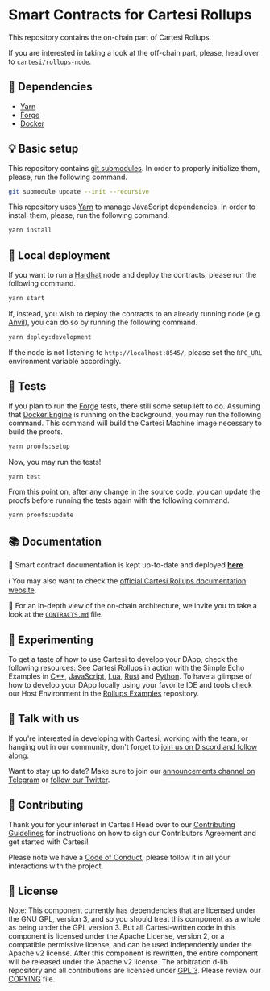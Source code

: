 # Smart Contracts for Cartesi Rollups

This repository contains the on-chain part of Cartesi Rollups.

If you are interested in taking a look at the off-chain part, please, head over to [`cartesi/rollups-node`](https://github.com/cartesi/rollups-node).

## 🧩 Dependencies

- [Yarn](https://yarnpkg.com/getting-started/install)
- [Forge](https://book.getfoundry.sh/getting-started/installation)
- [Docker](https://docs.docker.com/get-docker/)

## 💡 Basic setup

This repository contains [git submodules](https://git-scm.com/book/en/v2/Git-Tools-Submodules).
In order to properly initialize them, please, run the following command.

```sh
git submodule update --init --recursive
```

This repository uses [Yarn](https://yarnpkg.com/getting-started/install) to manage JavaScript dependencies.
In order to install them, please, run the following command.

```sh
yarn install
```

## 🚀 Local deployment

If you want to run a [Hardhat](https://hardhat.org/) node and deploy the contracts, please run the following command.

```sh
yarn start
```

If, instead, you wish to deploy the contracts to an already running node (e.g. [Anvil](https://book.getfoundry.sh/anvil/)), you can do so by running the following command.

```sh
yarn deploy:development
```

If the node is not listening to `http://localhost:8545/`, please set the `RPC_URL` environment variable accordingly.

## 🧪 Tests

If you plan to run the [Forge](https://book.getfoundry.sh/getting-started/installation) tests, there still some setup left to do.
Assuming that [Docker Engine](https://docs.docker.com/get-docker/) is running on the background, you may run the following command.
This command will build the Cartesi Machine image necessary to build the proofs.

```sh
yarn proofs:setup
```

Now, you may run the tests!

```sh
yarn test
```

From this point on, after any change in the source code, you can update the proofs before running the tests again with the following command.

```sh
yarn proofs:update
```

## 📚 Documentation

🚀 Smart contract documentation is kept up-to-date and deployed [**here**](https://cartesi.github.io/rollups-contracts).

ℹ️ You may also want to check the [official Cartesi Rollups documentation website](https://docs.cartesi.io/cartesi-rollups/overview/).

🔎 For an in-depth view of the on-chain architecture, we invite you to take a look at the [`CONTRACTS.md`](./CONTRACTS.md) file.

## 🎨 Experimenting

To get a taste of how to use Cartesi to develop your DApp, check the following resources:
See Cartesi Rollups in action with the Simple Echo Examples in [C++](https://github.com/cartesi/rollups-examples/tree/main/echo-cpp), [JavaScript](https://github.com/cartesi/rollups-examples/tree/main/echo-js), [Lua](https://github.com/cartesi/rollups-examples/tree/main/echo-lua), [Rust](https://github.com/cartesi/rollups-examples/tree/main/echo-rust) and [Python](https://github.com/cartesi/rollups-examples/tree/main/echo-python).
To have a glimpse of how to develop your DApp locally using your favorite IDE and tools check our Host Environment in the [Rollups Examples](https://github.com/cartesi/rollups-examples) repository.

## 💬 Talk with us

If you're interested in developing with Cartesi, working with the team, or hanging out in our community, don't forget to [join us on Discord and follow along](https://discordapp.com/invite/Pt2NrnS).

Want to stay up to date? Make sure to join our [announcements channel on Telegram](https://t.me/CartesiAnnouncements) or [follow our Twitter](https://twitter.com/cartesiproject).

## 🤝 Contributing

Thank you for your interest in Cartesi! Head over to our [Contributing Guidelines](CONTRIBUTING.md) for instructions on how to sign our Contributors Agreement and get started with Cartesi!

Please note we have a [Code of Conduct](CODE_OF_CONDUCT.md), please follow it in all your interactions with the project.

## 📜 License

Note: This component currently has dependencies that are licensed under the GNU GPL, version 3, and so you should treat this component as a whole as being under the GPL version 3. But all Cartesi-written code in this component is licensed under the Apache License, version 2, or a compatible permissive license, and can be used independently under the Apache v2 license. After this component is rewritten, the entire component will be released under the Apache v2 license.
The arbitration d-lib repository and all contributions are licensed under
[GPL 3](https://www.gnu.org/licenses/gpl-3.0.en.html). Please review our [COPYING](COPYING) file.
